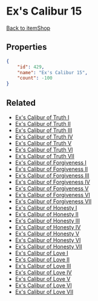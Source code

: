 # Ex's Calibur 15

<no description available>

[Back to itemShop](../item-shops.md)

## Properties

```json
{
    "id": 429,
    "name": "Ex's Calibur 15",
    "count": -100
}
```

## Related

- [Ex's Calibur of Truth I](../items/13575-ex-s-calibur-of-truth-i.md)
- [Ex's Calibur of Truth II](../items/13576-ex-s-calibur-of-truth-ii.md)
- [Ex's Calibur of Truth III](../items/13577-ex-s-calibur-of-truth-iii.md)
- [Ex's Calibur of Truth IV](../items/13578-ex-s-calibur-of-truth-iv.md)
- [Ex's Calibur of Truth V](../items/13579-ex-s-calibur-of-truth-v.md)
- [Ex's Calibur of Truth VI](../items/13580-ex-s-calibur-of-truth-vi.md)
- [Ex's Calibur of Truth VII](../items/13581-ex-s-calibur-of-truth-vii.md)
- [Ex's Calibur of Forgiveness I](../items/13582-ex-s-calibur-of-forgiveness-i.md)
- [Ex's Calibur of Forgiveness II](../items/13583-ex-s-calibur-of-forgiveness-ii.md)
- [Ex's Calibur of Forgiveness III](../items/13584-ex-s-calibur-of-forgiveness-iii.md)
- [Ex's Calibur of Forgiveness IV](../items/13585-ex-s-calibur-of-forgiveness-iv.md)
- [Ex's Calibur of Forgiveness V](../items/13586-ex-s-calibur-of-forgiveness-v.md)
- [Ex's Calibur of Forgiveness VI](../items/13587-ex-s-calibur-of-forgiveness-vi.md)
- [Ex's Calibur of Forgiveness VII](../items/13588-ex-s-calibur-of-forgiveness-vii.md)
- [Ex's Calibur of Honesty I](../items/13589-ex-s-calibur-of-honesty-i.md)
- [Ex's Calibur of Honesty II](../items/13590-ex-s-calibur-of-honesty-ii.md)
- [Ex's Calibur of Honesty III](../items/13591-ex-s-calibur-of-honesty-iii.md)
- [Ex's Calibur of Honesty IV](../items/13592-ex-s-calibur-of-honesty-iv.md)
- [Ex's Calibur of Honesty V](../items/13593-ex-s-calibur-of-honesty-v.md)
- [Ex's Calibur of Honesty VI](../items/13594-ex-s-calibur-of-honesty-vi.md)
- [Ex's Calibur of Honesty VII](../items/13595-ex-s-calibur-of-honesty-vii.md)
- [Ex's Calibur of Love I](../items/13596-ex-s-calibur-of-love-i.md)
- [Ex's Calibur of Love II](../items/13597-ex-s-calibur-of-love-ii.md)
- [Ex's Calibur of Love III](../items/13598-ex-s-calibur-of-love-iii.md)
- [Ex's Calibur of Love IV](../items/13599-ex-s-calibur-of-love-iv.md)
- [Ex's Calibur of Love V](../items/13600-ex-s-calibur-of-love-v.md)
- [Ex's Calibur of Love VI](../items/13601-ex-s-calibur-of-love-vi.md)
- [Ex's Calibur of Love VII](../items/13602-ex-s-calibur-of-love-vii.md)

